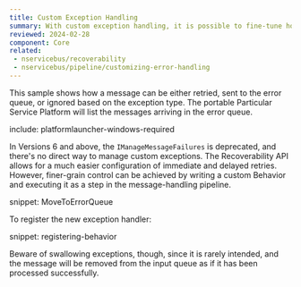 ```yaml
---
title: Custom Exception Handling
summary: With custom exception handling, it is possible to fine-tune how exceptions should be handled after they have been retried
reviewed: 2024-02-28
component: Core
related:
 - nservicebus/recoverability
 - nservicebus/pipeline/customizing-error-handling
---
```


This sample shows how a message can be either retried, sent to the error queue, or ignored based on the exception type. The portable Particular Service Platform will list the messages arriving in the error queue.

include: platformlauncher-windows-required

In Versions 6 and above, the `IManageMessageFailures` is deprecated, and there's no direct way to manage custom exceptions. The Recoverability API allows for a much easier configuration of immediate and delayed retries. However, finer-grain control can be achieved by writing a custom Behavior and executing it as a step in the message-handling pipeline.

snippet: MoveToErrorQueue

To register the new exception handler:

snippet: registering-behavior

Beware of swallowing exceptions, though, since it is rarely intended, and the message will be removed from the input queue as if it has been processed successfully.
